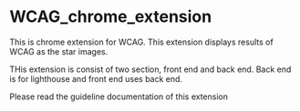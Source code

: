 # WCAG_chrome_extension

This is chrome extension for WCAG. This extension displays results of WCAG as the star images.

THis extension is consist of two section, front end and back end.
Back end is for lighthouse and front end uses back end.

Please read the guideline documentation of this extension
